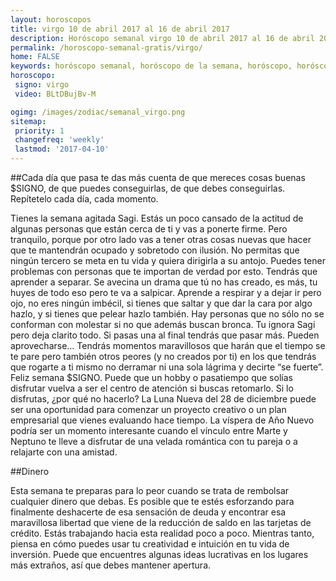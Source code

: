 ```yaml
---
layout: horoscopos
title: virgo 10 de abril 2017 al 16 de abril 2017 
description: Horóscopo semanal virgo 10 de abril 2017 al 16 de abril 2017. Cada día que pasa te das más cuenta de que mereces cosas buenas virgo, de que puedes conseguirlas, de que debes conseguirlas. Repítetelo cada día, cada momento.
permalink: /horoscopo-semanal-gratis/virgo/
home: FALSE
keywords: horóscopo semanal, horóscopo de la semana, horóscopo, horóscopo gratis,horóscopos, horóscopo esperanza gracia, horoscopos virgo la semana, horóscopos gratis, Tarot, Astrologia, Zodíaco, virgo, horoscopo gratis
horoscopo:
 signo: virgo
 video: BLtDBujBv-M

ogimg: /images/zodiac/semanal_virgo.png
sitemap:
 priority: 1
 changefreq: 'weekly'
 lastmod: '2017-04-10'
---
```




##Cada día que pasa te das más cuenta de que mereces cosas buenas $SIGNO, de que puedes conseguirlas, de que debes conseguirlas. Repítetelo cada día, cada momento.

Tienes la semana agitada Sagi. Estás un poco cansado de la actitud de algunas personas que están cerca de ti y vas a ponerte firme. Pero tranquilo, porque por otro lado vas a tener otras cosas nuevas que hacer que te mantendrán ocupado y sobretodo con ilusión. No permitas que ningún tercero se meta en tu vida y quiera dirigirla a su antojo. Puedes tener problemas con personas que te importan de verdad por esto. Tendrás que aprender a separar. Se avecina un drama que tú no has creado, es más, tu huyes de todo eso pero te va a salpicar. Aprende a respirar y a dejar ir pero ojo, no eres ningún imbécil, si tienes que saltar y que dar la cara por algo hazlo, y si tienes que pelear hazlo también. Hay personas que no sólo no se conforman con molestar si no que además buscan bronca. Tu ignora Sagi pero deja clarito todo. Si pasas una al final tendrás que pasar más. Pueden aprovecharse… Tendrás momentos maravillosos que harán que el tiempo se te pare pero también otros peores (y no creados por ti) en los que tendrás que rogarte a ti mismo no derramar ni una sola lágrima y decirte “se fuerte”. Feliz semana $SIGNO.
Puede que un hobby o pasatiempo que solías disfrutar vuelva a ser el centro de atención si buscas retomarlo. Si lo disfrutas, ¿por qué no hacerlo? La Luna Nueva del 28 de diciembre puede ser una oportunidad para comenzar un proyecto creativo o un plan empresarial que vienes evaluando hace tiempo. La víspera de Año Nuevo podría ser un momento interesante cuando el vínculo entre Marte y Neptuno te lleve a disfrutar de una velada romántica con tu pareja o a relajarte con una amistad. 

##Dinero

Esta semana te preparas para lo peor cuando se trata de rembolsar cualquier dinero que debas. Es posible que te estés esforzando para finalmente deshacerte de esa sensación de deuda y encontrar esa maravillosa libertad que viene de la reducción de saldo en las tarjetas de crédito. Estás trabajando hacia esta realidad poco a poco. Mientras tanto, piensa en cómo puedes usar tu creatividad e intuición en tu vida de inversión. Puede que encuentres algunas ideas lucrativas en los lugares más extraños, así que debes mantener apertura.